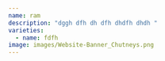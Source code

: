 ```yaml
---
name: ram
description: "dggh dfh dh dfh dhdfh dhdh "
varieties:
  - name: fdfh
image: images/Website-Banner_Chutneys.png
---
```

